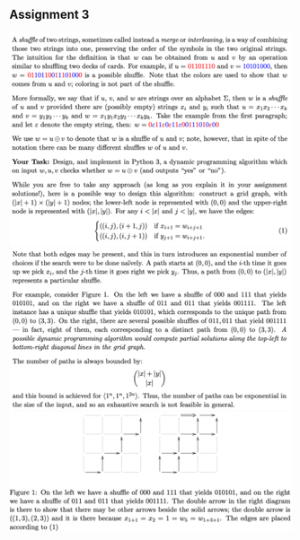 ## Assignment 3



<img src="https://github.com/DJones0101/COMP354/blob/master/a3/image/image1.png">

<img src="https://github.com/DJones0101/COMP354/blob/master/a3/image/image2.png">

<img src="https://github.com/DJones0101/COMP354/blob/master/a3/image/image3.png">
